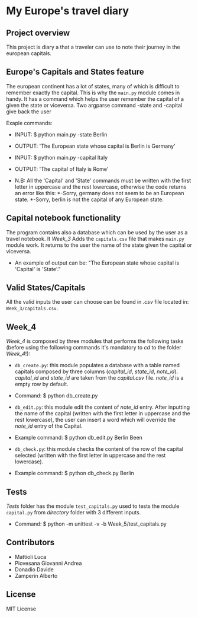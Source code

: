 # My Europe's travel diary

## Project overview

This project is diary a that a traveler can use to note their journey in the european capitals.

## Europe's Capitals and States feature
The european continent has a lot of states, many of which is difficult to remember exactly the capital. This is why the ```main.py``` module comes in handy. It has a command which helps the user remember the capital of a given the state or viceversa. Two argparse command -state and -capital give back the user 

Exaple commands: 
* INPUT: $ python main.py -state Berlin 
* OUTPUT: 'The European state whose capital is Berlin is Germany'

* INPUT: $ python main.py -capital Italy
* OUTPUT: 'The capital of Italy is Rome'

* N.B: All the 'Capital' and 'State' commands must be written with the first letter in uppercase and the rest lowercase, otherwise the code returns an error like this:
*-Sorry, germany does not seem to be an European state.
*-Sorry, berlin is not the capital of any European state.


## Capital notebook functionality
The program contains also a database which can be used by the user as a travel notebook. It 
*Week_3* Adds the ```capitals.csv``` file that makes ```main.py``` module work. It returns to the user the name of the state given the capital or viceversa. 
* An example of output can be: "The European state whose capital is 'Capital' is 'State'." 


## Valid States/Capitals

All the valid inputs the user can choose can be found in _.csv_ file located in: ```Week_3/capitals.csv```.

## Week_4
*Week_4* is composed by three modules that performs the following tasks (before using the following commands it's mandatory to _cd_ to the folder *Week_4*!):

* ```db_create.py```: this module populates a database with a table named capitals composed by three columns (_capital_id_, _state_id_, _note_id_). _capital_id_ and _state_id_ are taken from the _capital.csv_ file. _note_id_ is a empty row by default.
* Command: $ python db_create.py

* ```db_edit.py```: this module edit the content of _note_id_ entry. After inputting the name of the capital (written with the first letter in uppercase and the rest lowercase), the user can insert a word which will override the _note_id_ entry of the Capital.
* Example command:  $ python db_edit.py Berlin Been

* ```db_check.py```: this module checks the content of the row of the capital selected (written with the first letter in uppercase and the rest lowercase).
* Example command: $ python db_check.py Berlin

## Tests
*Tests* folder has the module ```test_capitals.py``` used to tests the module ```capital.py``` from *directory* folder with 3 different inputs.

* Command: $ python -m unittest -v -b Week_5/test_capitals.py

## Contributors

* Mattioli Luca
* Piovesana Giovanni Andrea
* Donadio Davide
* Zamperin Alberto

## License

MIT License

